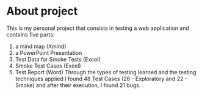 # About project
This is my personal project that consists in testing a web application and contains five parts: 
1. a mind map (Xmind) 
2. a PowerPoint Presentation
3. Test Data for Smoke Tests (Excel)
4. Smoke Test Cases (Excel)
5. Test Report (Word)
Through the types of testing learned and the testing techniques applied I found 48 Test Cases (26 - Exploratory and 22 - Smoke) and after their execution, I found 21 bugs.